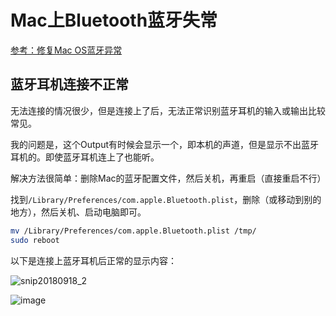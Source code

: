 # Mac上Bluetooth蓝牙失常

[参考：修复Mac OS蓝牙异常](https://eliyar.biz/fix_mac_os_bluetooth_error/)

## 蓝牙耳机连接不正常

无法连接的情况很少，但是连接上了后，无法正常识别蓝牙耳机的输入或输出比较常见。

我的问题是，这个Output有时候会显示一个，即本机的声道，但是显示不出蓝牙耳机的。即使蓝牙耳机连上了也能听。

解决方法很简单：删除Mac的蓝牙配置文件，然后关机，再重启（直接重启不行）

找到`/Library/Preferences/com.apple.Bluetooth.plist`，删除（或移动到别的地方），然后关机、启动电脑即可。

```sh
mv /Library/Preferences/com.apple.Bluetooth.plist /tmp/
sudo reboot
```

以下是连接上蓝牙耳机后正常的显示内容：

![snip20180918_2](https://user-images.githubusercontent.com/14041622/45681585-721c7900-bb70-11e8-87f5-e9b040d4ab72.png)

![image](https://user-images.githubusercontent.com/14041622/45918743-1b8ba380-bebe-11e8-91cb-756eb7ebc984.png)
